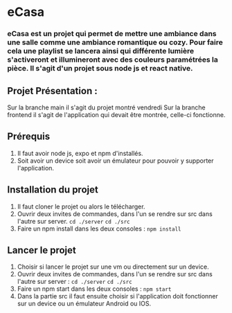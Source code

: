 # eCasa

### eCasa est un projet qui permet de mettre une ambiance dans une salle comme une ambiance romantique ou cozy. Pour faire cela une playlist se lancera ainsi qui différente lumière  s'activeront et illumineront avec des couleurs paramétrées la pièce. Il s'agit d'un projet sous node js et react native.

## Projet Présentation :
Sur la branche main il s'agit du projet montré vendredi
Sur la branche frontend il s'agit de l'application qui devait être montrée, celle-ci fonctionne.

## Prérequis
1) Il faut avoir node js, expo et npm d'installés.
2) Soit avoir un device soit avoir un émulateur pour pouvoir y supporter l'application.


## Installation du projet

1) Il faut cloner le projet ou alors le télécharger.
2) Ouvrir deux invites de commandes, dans l'un se rendre sur src dans l'autre sur server.
``cd ./server``
``cd ./src``
3) Faire un npm install dans les deux consoles :
``npm install``


## Lancer le projet 
1) Choisir si lancer le projet sur une vm ou directement sur un device.
2) Ouvrir deux invites de commandes, dans l'un se rendre sur src dans l'autre sur server :
``cd ./server``
``cd ./src``
3) Faire un npm start dans les deux consoles :
``npm start``
4) Dans la partie src il faut ensuite choisir si l'application doit fonctionner sur un device ou un émulateur Android ou IOS.
